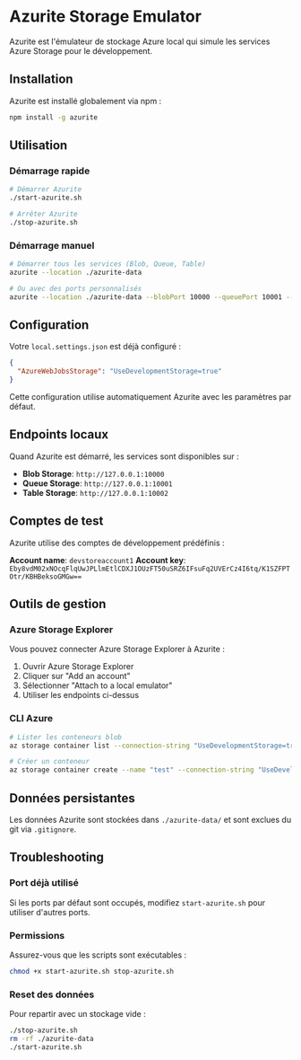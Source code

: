 # Azurite Storage Emulator

Azurite est l'émulateur de stockage Azure local qui simule les services Azure Storage pour le développement.

## Installation

Azurite est installé globalement via npm :
```bash
npm install -g azurite
```

## Utilisation

### Démarrage rapide

```bash
# Démarrer Azurite
./start-azurite.sh

# Arrêter Azurite
./stop-azurite.sh
```

### Démarrage manuel

```bash
# Démarrer tous les services (Blob, Queue, Table)
azurite --location ./azurite-data

# Ou avec des ports personnalisés
azurite --location ./azurite-data --blobPort 10000 --queuePort 10001 --tablePort 10002
```

## Configuration

Votre `local.settings.json` est déjà configuré :
```json
{
  "AzureWebJobsStorage": "UseDevelopmentStorage=true"
}
```

Cette configuration utilise automatiquement Azurite avec les paramètres par défaut.

## Endpoints locaux

Quand Azurite est démarré, les services sont disponibles sur :

- **Blob Storage**: `http://127.0.0.1:10000`
- **Queue Storage**: `http://127.0.0.1:10001`
- **Table Storage**: `http://127.0.0.1:10002`

## Comptes de test

Azurite utilise des comptes de développement prédéfinis :

**Account name**: `devstoreaccount1`
**Account key**: `Eby8vdM02xNOcqFlqUwJPLlmEtlCDXJ1OUzFT50uSRZ6IFsuFq2UVErCz4I6tq/K1SZFPTOtr/KBHBeksoGMGw==`

## Outils de gestion

### Azure Storage Explorer
Vous pouvez connecter Azure Storage Explorer à Azurite :
1. Ouvrir Azure Storage Explorer
2. Cliquer sur "Add an account"
3. Sélectionner "Attach to a local emulator"
4. Utiliser les endpoints ci-dessus

### CLI Azure
```bash
# Lister les conteneurs blob
az storage container list --connection-string "UseDevelopmentStorage=true"

# Créer un conteneur
az storage container create --name "test" --connection-string "UseDevelopmentStorage=true"
```

## Données persistantes

Les données Azurite sont stockées dans `./azurite-data/` et sont exclues du git via `.gitignore`.

## Troubleshooting

### Port déjà utilisé
Si les ports par défaut sont occupés, modifiez `start-azurite.sh` pour utiliser d'autres ports.

### Permissions
Assurez-vous que les scripts sont exécutables :
```bash
chmod +x start-azurite.sh stop-azurite.sh
```

### Reset des données
Pour repartir avec un stockage vide :
```bash
./stop-azurite.sh
rm -rf ./azurite-data
./start-azurite.sh
```
